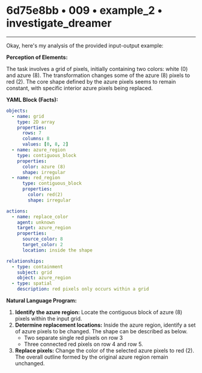 # 6d75e8bb • 009 • example_2 • investigate_dreamer

---
Okay, here's my analysis of the provided input-output example:

**Perception of Elements:**

The task involves a grid of pixels, initially containing two colors: white (0) and azure (8). The transformation changes some of the azure (8) pixels to red (2). The core shape defined by the azure pixels seems to remain constant, with specific interior azure pixels being replaced.

**YAML Block (Facts):**



```yaml
objects:
  - name: grid
    type: 2D array
    properties:
      rows: 7
      columns: 8
      values: [0, 8, 2]
  - name: azure_region
    type: contiguous_block
    properties:
      color: azure (8)
      shape: irregular
  - name: red_region
      type: contiguous_block
      properties:
        color: red(2)
        shape: irregular

actions:
  - name: replace_color
    agent: unknown
    target: azure_region
    properties:
      source_color: 8
      target_color: 2
      location: inside the shape

relationships:
  - type: containment
    subject: grid
    object: azure_region
  - type: spatial
    description: red pixels only occurs within a grid
```



**Natural Language Program:**

1.  **Identify the azure region:** Locate the contiguous block of azure (8) pixels within the input grid.
2.  **Determine replacement locations:** Inside the azure region, identify a set of azure pixels to be changed. The shape can be described as below.
    - Two separate single red pixels on row 3
    - Three connected red pixels on row 4 and row 5.
3.  **Replace pixels:** Change the color of the selected azure pixels to red (2). The overall outline formed by the original azure region remain unchanged.


